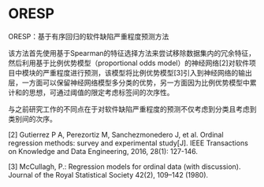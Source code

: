 # ORESP
ORESP：基于有序回归的软件缺陷严重程度预测方法

该方法首先使用基于Spearman的特征选择方法来尝试移除数据集内的冗余特征，然后利用基于比例优势模型（proportional odds model）的神经网络[2]对软件项目中模块的严重程度进行预测，该模型将比例优势模型[3]引入到神经网络的输出层，一方面可以保留神经网络模型多分类的优势，另一方面因为比例优势模型中累计和的思想，可通过阈值的限定考虑标签间的次序性。

与之前研究工作的不同点在于对软件缺陷严重程度的预测不仅考虑到分类且考虑到类别间的次序。

[2]	 Gutierrez P A, Perezortiz M, Sanchezmonedero J, et al. Ordinal regression methods: survey and experimental study[J]. IEEE Transactions on Knowledge and Data Engineering, 2016, 28(1): 127-146.

[3]	 McCullagh, P.: Regression models for ordinal data (with discussion). Journal of the Royal Statistical Society 42(2), 109–142 (1980).
